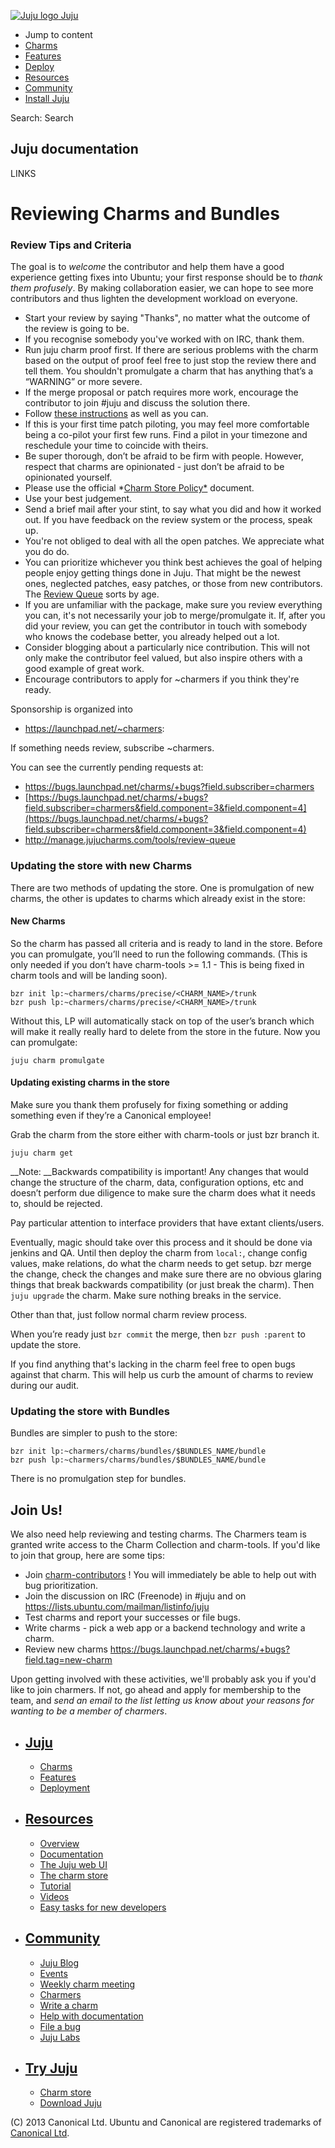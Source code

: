 [ ![Juju logo](//assets.ubuntu.com/sites/ubuntu/latest/u/img/logo.png) Juju
](https://juju.ubuntu.com/)

  - Jump to content
  - [Charms](https://juju.ubuntu.com/charms/)
  - [Features](https://juju.ubuntu.com/features/)
  - [Deploy](https://juju.ubuntu.com/deployment/)
  - [Resources](https://juju.ubuntu.com/resources/)
  - [Community](https://juju.ubuntu.com/community/)
  - [Install Juju](https://juju.ubuntu.com/download/)

Search: Search

## Juju documentation

LINKS

# Reviewing Charms and Bundles

### Review Tips and Criteria

The goal is to *welcome* the contributor and help them have a good experience
getting fixes into Ubuntu; your first response should be to *thank them
profusely*. By making collaboration easier, we can hope to see more contributors
and thus lighten the development workload on everyone.

  - Start your review by saying "Thanks", no matter what the outcome of the review is going to be.
  - If you recognise somebody you've worked with on IRC, thank them.
  - Run juju charm proof first. If there are serious problems with the charm based on the output of proof feel free to just stop the review there and tell them. You shouldn't promulgate a charm that has anything that’s a “WARNING” or more severe.
  - If the merge proposal or patch requires more work, encourage the contributor to join #juju and discuss the solution there.
  - Follow [these instructions](http://wiki.bazaar.canonical.com/PatchPilot) as well as you can.
  - If this is your first time patch piloting, you may feel more comfortable being a co-pilot your first few runs. Find a pilot in your timezone and reschedule your time to coincide with theirs.
  - Be super thorough, don’t be afraid to be firm with people. However, respect that charms are opinionated - just don’t be afraid to be opinionated yourself.
  - Please use the official *[Charm Store Policy*](policy.html) document.
  - Use your best judgement.
  - Send a brief mail after your stint, to say what you did and how it worked out. If you have feedback on the review system or the process, speak up.
  - You're not obliged to deal with all the open patches. We appreciate what you do do.
  - You can prioritize whichever you think best achieves the goal of helping people enjoy getting things done in Juju. That might be the newest ones, neglected patches, easy patches, or those from new contributors. The [Review Queue](http://manage.jujucharms.com/tools/review-queue) sorts by age.
  - If you are unfamiliar with the package, make sure you review everything you can, it's not necessarily your job to merge/promulgate it. If, after you did your review, you can get the contributor in touch with somebody who knows the codebase better, you already helped out a lot.
  - Consider blogging about a particularly nice contribution. This will not only make the contributor feel valued, but also inspire others with a good example of great work.
  - Encourage contributors to apply for ~charmers if you think they're ready.

Sponsorship is organized into

  - <https://launchpad.net/~charmers>:

If something needs review, subscribe ~charmers.

You can see the currently pending requests at:

  - <https://bugs.launchpad.net/charms/+bugs?field.subscriber=charmers>
  - [https://bugs.launchpad.net/charms/+bugs?field.subscriber=charmers&field.component=3&field.component=4](https://bugs.launchpad.net/charms/+bugs?field.subscriber=charmers&field.component=3&field.component=4)
  - <http://manage.jujucharms.com/tools/review-queue>

### Updating the store with new Charms

There are two methods of updating the store. One is promulgation of new charms,
the other is updates to charms which already exist in the store:

#### New Charms

So the charm has passed all criteria and is ready to land in the store. Before
you can promulgate, you’ll need to run the following commands. (This is only
needed if you don’t have charm-tools >= 1.1 \- This is being fixed in charm
tools and will be landing soon).

    
    
    bzr init lp:~charmers/charms/precise/<CHARM_NAME>/trunk
    bzr push lp:~charmers/charms/precise/<CHARM_NAME>/trunk
                   

Without this, LP will automatically stack on top of the user’s branch which will
make it really really hard to delete from the store in the future. Now you can
promulgate:

    
    
    juju charm promulgate 
    

#### Updating existing charms in the store

Make sure you thank them profusely for fixing something or adding something even
if they’re a Canonical employee!

Grab the charm from the store either with charm-tools or just bzr branch it.

    
    
    juju charm get 
    

__Note: __Backwards compatibility is important! Any changes that would change
the structure of the charm, data, configuration options, etc and doesn’t perform
due diligence to make sure the charm does what it needs to, should be rejected.

Pay particular attention to interface providers that have extant clients/users.

Eventually, magic should take over this process and it should be done via
jenkins and QA. Until then deploy the charm from `local:`, change config values,
make relations, do what the charm needs to get setup. bzr merge the change,
check the changes and make sure there are no obvious glaring things that break
backwards compatibility (or just break the charm). Then `juju upgrade` the
charm. Make sure nothing breaks in the service.

Other than that, just follow normal charm review process.

When you’re ready just `bzr commit` the merge, then `bzr push :parent` to update
the store.

If you find anything that's lacking in the charm feel free to open bugs against
that charm. This will help us curb the amount of charms to review during our
audit.

### Updating the store with Bundles

Bundles are simpler to push to the store:

    
    
    bzr init lp:~charmers/charms/bundles/$BUNDLES_NAME/bundle
    bzr push lp:~charmers/charms/bundles/$BUNDLES_NAME/bundle 

There is no promulgation step for bundles.

## Join Us!

We also need help reviewing and testing charms. The Charmers team is granted
write access to the Charm Collection and charm-tools. If you'd like to join that
group, here are some tips:

  - Join [charm-contributors](https://launchpad.net/~charm-contributors) ! You will immediately be able to help out with bug prioritization.
  - Join the discussion on IRC (Freenode) in #juju and on <https://lists.ubuntu.com/mailman/listinfo/juju>
  - Test charms and report your successes or file bugs.
  - Write charms - pick a web app or a backend technology and write a charm.
  - Review new charms <https://bugs.launchpad.net/charms/+bugs?field.tag=new-charm>

Upon getting involved with these activities, we'll probably ask you if you'd
like to join charmers. If not, go ahead and apply for membership to the team,
and *send an email to the list letting us know about your reasons for wanting to
be a member of charmers*.

  - ## [Juju](/)

    - [Charms](/charms)
    - [Features](/features)
    - [Deployment](/deployment)
  - ## [Resources](/resources)

    - [Overview](/resources/juju-overview/)
    - [Documentation](/docs/)
    - [The Juju web UI](/resources/the-juju-gui/)
    - [The charm store](/docs/authors-charm-store.html)
    - [Tutorial](/docs/getting-started.html#test)
    - [Videos](/resources/videos/)
    - [Easy tasks for new developers](/resources/easy-tasks-for-new-developers/)
  - ## [Community](/community)

    - [Juju Blog](/community/blog/)
    - [Events](/events/)
    - [Weekly charm meeting](/community/weekly-charm-meeting/)
    - [Charmers](/community/charmers/)
    - [Write a charm](/docs/authors-charm-writing.html)
    - [Help with documentation](/docs/contributing.html)
    - [File a bug](https://bugs.launchpad.net/juju-core/+filebug)
    - [Juju Labs](/labs/)
  - ## [Try Juju](https://jujucharms.com/sidebar/)

    - [Charm store](https://jujucharms.com/)
    - [Download Juju](/download/)

(C) 2013 Canonical Ltd. Ubuntu and Canonical are registered trademarks of
[Canonical Ltd](http://canonical.com).

